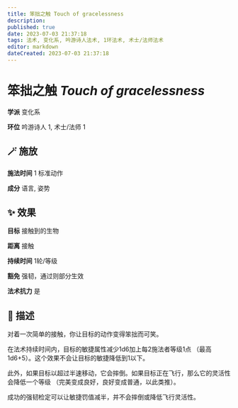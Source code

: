 ```yaml
---
title: 笨拙之触 Touch of gracelessness
description: 
published: true
date: 2023-07-03 21:37:18
tags: 法术, 变化系, 吟游诗人法术, 1环法术, 术士/法师法术
editor: markdown
dateCreated: 2023-07-03 21:37:18
---
```


# **笨拙之触** *Touch of gracelessness*

**学派** 变化系 

**环位** 吟游诗人 1, 术士/法师 1

## 🪄 施放

**施法时间** 1 标准动作

**成分** 语言, 姿势

## ✨ 效果 

**目标** 接触到的生物 

**距离** 接触  

**持续时间** 1轮/等级 

**豁免** 强韧，通过则部分生效

**法术抗力** 是

## 📖 描述

对着一次简单的接触，你让目标的动作变得笨拙而可笑。

在法术持续时间内，目标的敏捷属性减少1d6加上每2施法者等级1点 （最高1d6+5）。这个效果不会让目标的敏捷降低到1以下。

此外，如果目标以超过半速移动，它会摔倒。如果目标正在飞行，那么它的灵活性会降低一个等级 （完美变成良好，良好变成普通，以此类推）。

成功的强韧检定可以让敏捷罚值减半，并不会摔倒或降低飞行灵活性。
    